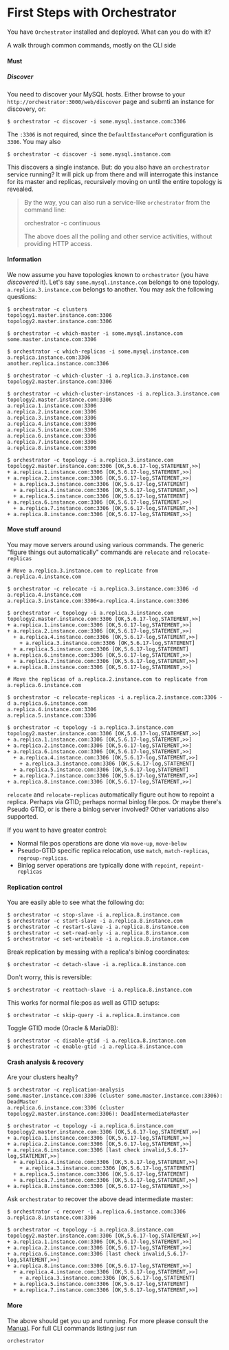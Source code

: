 # First Steps with Orchestrator

You have `Orchestrator` installed and deployed. What can you do with it?

A walk through common commands, mostly on the CLI side

#### Must

##### Discover

You need to discover your MySQL hosts. Either browse to your `http://orchestrator:3000/web/discover` page and submti an instance for discovery, or:

	$ orchestrator -c discover -i some.mysql.instance.com:3306

The `:3306` is not required, since the `DefaultInstancePort` configuration is `3306`. You may also

	$ orchestrator -c discover -i some.mysql.instance.com

This discovers a single instance. But: do you also have an `orchestrator` service running? It will pick up from there and
will interrogate this instance for its master and replicas, recursively moving on until the entire topology is revealed.

> By the way, you can also run a service-like `orchestrator` from the command line:
>
>	orchestrator -c continuous
>
> The above does all the polling and other service activities, without providing HTTP access.

#### Information

We now assume you have topologies known to `orchestrator` (you have _discovered_ it). Let's say `some.mysql.instance.com`
belongs to one topology. `a.replica.3.instance.com` belongs to another. You may ask the following questions:

	$ orchestrator -c clusters
	topology1.master.instance.com:3306
	topology2.master.instance.com:3306

	$ orchestrator -c which-master -i some.mysql.instance.com
	some.master.instance.com:3306

	$ orchestrator -c which-replicas -i some.mysql.instance.com
	a.replica.instance.com:3306
	another.replica.instance.com:3306

	$ orchestrator -c which-cluster -i a.replica.3.instance.com
	topology2.master.instance.com:3306

	$ orchestrator -c which-cluster-instances -i a.replica.3.instance.com
	topology2.master.instance.com:3306
	a.replica.1.instance.com:3306
	a.replica.2.instance.com:3306
	a.replica.3.instance.com:3306
	a.replica.4.instance.com:3306
	a.replica.5.instance.com:3306
	a.replica.6.instance.com:3306
	a.replica.7.instance.com:3306
	a.replica.8.instance.com:3306

	$ orchestrator -c topology -i a.replica.3.instance.com
	topology2.master.instance.com:3306 [OK,5.6.17-log,STATEMENT,>>]
	+ a.replica.1.instance.com:3306 [OK,5.6.17-log,STATEMENT,>>]
	+ a.replica.2.instance.com:3306 [OK,5.6.17-log,STATEMENT,>>]
	  + a.replica.3.instance.com:3306 [OK,5.6.17-log,STATEMENT]
	  + a.replica.4.instance.com:3306 [OK,5.6.17-log,STATEMENT,>>]
	  + a.replica.5.instance.com:3306 [OK,5.6.17-log,STATEMENT]
	+ a.replica.6.instance.com:3306 [OK,5.6.17-log,STATEMENT,>>]
	  + a.replica.7.instance.com:3306 [OK,5.6.17-log,STATEMENT,>>]
	+ a.replica.8.instance.com:3306 [OK,5.6.17-log,STATEMENT,>>]

#### Move stuff around

You may move servers around using various commands. The generic "figure things out automatically" commands are
`relocate` and `relocate-replicas`

	# Move a.replica.3.instance.com to replicate from a.replica.4.instance.com

	$ orchestrator -c relocate -i a.replica.3.instance.com:3306 -d a.replica.4.instance.com
	a.replica.3.instance.com:3306<a.replica.4.instance.com:3306

	$ orchestrator -c topology -i a.replica.3.instance.com
	topology2.master.instance.com:3306 [OK,5.6.17-log,STATEMENT,>>]
	+ a.replica.1.instance.com:3306 [OK,5.6.17-log,STATEMENT,>>]
	+ a.replica.2.instance.com:3306 [OK,5.6.17-log,STATEMENT,>>]
	  + a.replica.4.instance.com:3306 [OK,5.6.17-log,STATEMENT,>>]
	    + a.replica.3.instance.com:3306 [OK,5.6.17-log,STATEMENT]
	  + a.replica.5.instance.com:3306 [OK,5.6.17-log,STATEMENT]
	+ a.replica.6.instance.com:3306 [OK,5.6.17-log,STATEMENT,>>]
	  + a.replica.7.instance.com:3306 [OK,5.6.17-log,STATEMENT,>>]
	+ a.replica.8.instance.com:3306 [OK,5.6.17-log,STATEMENT,>>]

	# Move the replicas of a.replica.2.instance.com to replicate from a.replica.6.instance.com

	$ orchestrator -c relocate-replicas -i a.replica.2.instance.com:3306 -d a.replica.6.instance.com
	a.replica.4.instance.com:3306
	a.replica.5.instance.com:3306

	$ orchestrator -c topology -i a.replica.3.instance.com
	topology2.master.instance.com:3306 [OK,5.6.17-log,STATEMENT,>>]
	+ a.replica.1.instance.com:3306 [OK,5.6.17-log,STATEMENT,>>]
	+ a.replica.2.instance.com:3306 [OK,5.6.17-log,STATEMENT,>>]
	+ a.replica.6.instance.com:3306 [OK,5.6.17-log,STATEMENT,>>]
	  + a.replica.4.instance.com:3306 [OK,5.6.17-log,STATEMENT,>>]
	    + a.replica.3.instance.com:3306 [OK,5.6.17-log,STATEMENT]
	  + a.replica.5.instance.com:3306 [OK,5.6.17-log,STATEMENT]
	  + a.replica.7.instance.com:3306 [OK,5.6.17-log,STATEMENT,>>]
	+ a.replica.8.instance.com:3306 [OK,5.6.17-log,STATEMENT,>>]

`relocate` and `relocate-replicas` automatically figure out how to repoint a replica. Perhaps via GTID; perhaps normal binlog file:pos.
Or maybe there's Pseudo GTID, or is there a binlog server involved? Other variations also supported.

If you want to have greater control:
 - Normal file:pos operations are done via `move-up`, `move-below`
 - Pseudo-GTID specific replica relocation, use `match`, `match-replicas`, `regroup-replicas`.
 - Binlog server operations are typically done with `repoint`, `repoint-replicas`

#### Replication control

You are easily able to see what the following do:

	$ orchestrator -c stop-slave -i a.replica.8.instance.com
	$ orchestrator -c start-slave -i a.replica.8.instance.com
	$ orchestrator -c restart-slave -i a.replica.8.instance.com
	$ orchestrator -c set-read-only -i a.replica.8.instance.com
	$ orchestrator -c set-writeable -i a.replica.8.instance.com

Break replication by messing with a replica's binlog coordinates:

	$ orchestrator -c detach-slave -i a.replica.8.instance.com

Don't worry, this is reversible:

	$ orchestrator -c reattach-slave -i a.replica.8.instance.com

This works for normal file:pos as well as GTID setups:

	$ orchestrator -c skip-query -i a.replica.8.instance.com

Toggle GTID mode (Oracle & MariaDB):

	$ orchestrator -c disable-gtid -i a.replica.8.instance.com
	$ orchestrator -c enable-gtid -i a.replica.8.instance.com

#### Crash analysis & recovery

Are your clusters healty?

	$ orchestrator -c replication-analysis
	some.master.instance.com:3306 (cluster some.master.instance.com:3306): DeadMaster
	a.replica.6.instance.com:3306 (cluster topology2.master.instance.com:3306): DeadIntermediateMaster

	$ orchestrator -c topology -i a.replica.6.instance.com
	topology2.master.instance.com:3306 [OK,5.6.17-log,STATEMENT,>>]
	+ a.replica.1.instance.com:3306 [OK,5.6.17-log,STATEMENT,>>]
	+ a.replica.2.instance.com:3306 [OK,5.6.17-log,STATEMENT,>>]
	+ a.replica.6.instance.com:3306 [last check invalid,5.6.17-log,STATEMENT,>>]
	  + a.replica.4.instance.com:3306 [OK,5.6.17-log,STATEMENT,>>]
	    + a.replica.3.instance.com:3306 [OK,5.6.17-log,STATEMENT]
	  + a.replica.5.instance.com:3306 [OK,5.6.17-log,STATEMENT]
	  + a.replica.7.instance.com:3306 [OK,5.6.17-log,STATEMENT,>>]
	+ a.replica.8.instance.com:3306 [OK,5.6.17-log,STATEMENT,>>]

Ask `orchestrator` to recover the above dead intermediate master:

	$ orchestrator -c recover -i a.replica.6.instance.com:3306
	a.replica.8.instance.com:3306

	$ orchestrator -c topology -i a.replica.8.instance.com
	topology2.master.instance.com:3306 [OK,5.6.17-log,STATEMENT,>>]
	+ a.replica.1.instance.com:3306 [OK,5.6.17-log,STATEMENT,>>]
	+ a.replica.2.instance.com:3306 [OK,5.6.17-log,STATEMENT,>>]
	+ a.replica.6.instance.com:3306 [last check invalid,5.6.17-log,STATEMENT,>>]
	+ a.replica.8.instance.com:3306 [OK,5.6.17-log,STATEMENT,>>]
	  + a.replica.4.instance.com:3306 [OK,5.6.17-log,STATEMENT,>>]
	    + a.replica.3.instance.com:3306 [OK,5.6.17-log,STATEMENT]
	  + a.replica.5.instance.com:3306 [OK,5.6.17-log,STATEMENT]
	  + a.replica.7.instance.com:3306 [OK,5.6.17-log,STATEMENT,>>]

#### More

The above should get you up and running. For more please consult the [Manual](Orchestrator-Manual). For full CLI commands listing jusr run

	orchestrator
